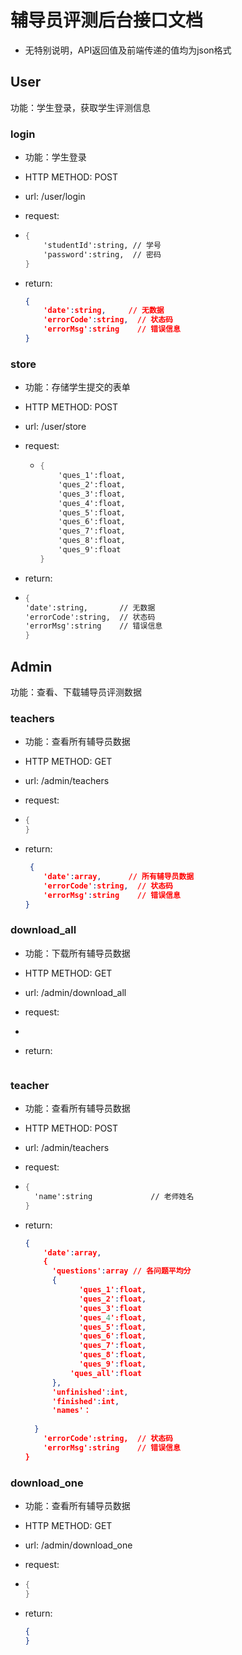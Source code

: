 

# 辅导员评测后台接口文档

- 无特别说明，API返回值及前端传递的值均为json格式

## User

功能：学生登录，获取学生评测信息

### login

- 功能：学生登录
- HTTP METHOD: POST
- url:   /user/login
- request:

- ``` ss 
  {
      'studentId':string, // 学号
      'password':string,  // 密码
  }
  ```

- return:

  ```json
  {
      'date':string,   	 // 无数据
      'errorCode':string,  // 状态码
      'errorMsg':string    // 错误信息
  }
  ```

### store

* 功能：存储学生提交的表单

- HTTP METHOD: POST

- url:   /user/store

- request:

  - ```ss 
    {
        'ques_1':float,
        'ques_2':float,
        'ques_3':float,
        'ques_4':float,
        'ques_5':float,
        'ques_6':float,
        'ques_7':float,
        'ques_8':float,
        'ques_9':float
    }
    ```

-  return:

  - ```ss 
    {
    'date':string,   	 // 无数据
    'errorCode':string,  // 状态码
    'errorMsg':string    // 错误信息
    }
    ```

## Admin

功能：查看、下载辅导员评测数据

### teachers

- 功能：查看所有辅导员数据
- HTTP METHOD: GET
- url:   /admin/teachers
- request:

- ```ss 
  {
  }
  ```

- return:

  ```json
   {
      'date':array,   	 // 所有辅导员数据
      'errorCode':string,  // 状态码
      'errorMsg':string    // 错误信息
  }
  ```

### download_all

- 功能：下载所有辅导员数据
- HTTP METHOD: GET
- url:   /admin/download_all
- request:

- ```ss 
  
  ```

- return:

  ```json
  
  ```

### 

### teacher

- 功能：查看所有辅导员数据
- HTTP METHOD: POST
- url:   /admin/teachers
- request:

- ```ss 
  {
  	'name':string             // 老师姓名
  }
  ```

- return:

  ```json
  {
      'date':array,  
      {
      	'questions':array // 各问题平均分
      	{
              'ques_1':float,
              'ques_2':float,
              'ques_3':float
              'ques_4':float,
              'ques_5':float,
              'ques_6':float,
              'ques_7':float,
              'ques_8':float,
              'ques_9':float,
      		'ques_all':float
  		},
  		'unfinished':int,
  		'finished':int,
  		'names'：
      	
  	}
      'errorCode':string,  // 状态码
      'errorMsg':string    // 错误信息
  }
  ```

### download_one

- 功能：查看所有辅导员数据
- HTTP METHOD: GET
- url:   /admin/download_one
- request:

- ```ss 
  {
  }
  ```

- return:

  ```json
  {
  }
  ```

### 

### 



